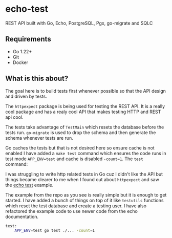 # echo-test

REST API built with Go, Echo, PostgreSQL, Pgx, go-migrate and SQLC

## Requirements

- Go 1.22+
- Git
- Docker

## What is this about?

The goal here is to build tests first whenever possible so that
the API design and driven by tests. 

The `httpexpect` package is being used for testing the REST API.
It is a really cool package and has a realy cool API that makes
testing HTTP and REST api cool.

The tests take advantage of `TestMain` which resets the database
before the tests run. `go-migrate` is used to drop the schema
and then generate the schema whenever tests are run.

Go caches the tests but that is not desired here so ensure
cache is not enabled I have added a `make test` command
which ensures the code runs in test mode `APP_ENV=test` and
cache is disabled `-count=1`. The `test` command:

I was struggling to write http related tests in Go cuz I 
didn't like the API but things became clearer to me when 
I found out about `httpexpect` and saw the
[echo test](https://github.com/gavv/httpexpect/blob/master/_examples/echo_test.go) example.

The example from the repo as you see is really simple but it is enough
to get started. I have added a bunch of things on top of it like
`testutils` functions which reset the test database and create a testing user.
I have also refactored the example code to use newer code from the echo
documentation.

```sh
test:
    APP_ENV=test go test ./... -count=1
```
